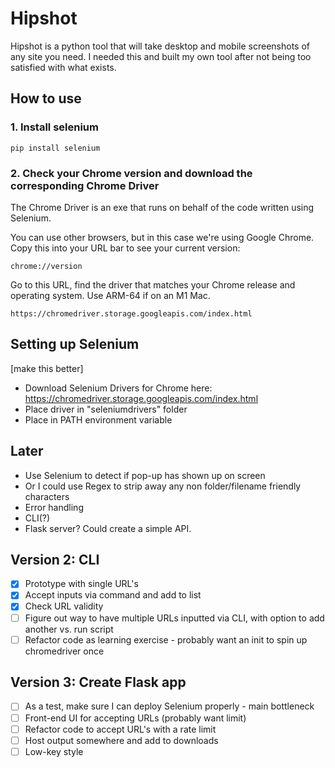 # Hipshot
Hipshot is a python tool that will take desktop and mobile screenshots of any site you need. I needed this and built my own tool after not being too satisfied with what exists. 

## How to use 

### 1. Install selenium
```
pip install selenium
```

### 2. Check your Chrome version and download the corresponding Chrome Driver
The Chrome Driver is an exe that runs on behalf of the code written using Selenium.

You can use other browsers, but in this case we're using Google Chrome. Copy this into your URL bar to see your current version:
```
chrome://version
```
Go to this URL, find the driver that matches your Chrome release and operating system. Use ARM-64 if on an M1 Mac. 
```
https://chromedriver.storage.googleapis.com/index.html
```

## Setting up Selenium
[make this better]
* Download Selenium Drivers for Chrome here: https://chromedriver.storage.googleapis.com/index.html
* Place driver in "seleniumdrivers" folder
* Place in PATH environment variable 

## Later
* Use Selenium to detect if pop-up has shown up on screen
* Or I could use Regex to strip away any non folder/filename friendly characters 
* Error handling
* CLI(?)
* Flask server? Could create a simple API. 

## Version 2: CLI
- [x] Prototype with single URL's
- [x] Accept inputs via command and add to list
- [x] Check URL validity
- [ ] Figure out way to have multiple URLs inputted via CLI, with option to add another vs. run script 
- [ ] Refactor code as learning exercise - probably want an init to spin up chromedriver once 

## Version 3: Create Flask app 
- [ ] As a test, make sure I can deploy Selenium properly - main bottleneck 
- [ ] Front-end UI for accepting URLs (probably want limit)
- [ ] Refactor code to accept URL's with a rate limit
- [ ] Host output somewhere and add to downloads 
- [ ] Low-key style 